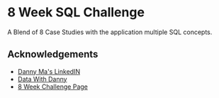 
# 8 Week SQL Challenge

A Blend of 8 Case Studies with the application multiple SQL concepts.


## Acknowledgements

 - [Danny Ma's LinkedIN](https://www.linkedin.com/in/datawithdanny/)
 - [Data With Danny](https://www.linkedin.com/company/datawithdanny/)
 - [8 Week Challenge Page](https://8weeksqlchallenge.com/)

